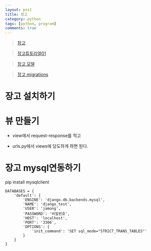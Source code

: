```yaml
---
layout: post
title: 장고
category: python
tags: [python, program]
comments: true
---
```


> [참고](https://docs.djangoproject.com/en/3.1/topics/install/#install-the-django-code)

> [장고튜토리얼01](https://docs.djangoproject.com/en/3.1/intro/tutorial01/)

> [장고 모델](https://myjamong.tistory.com/102)

> [장고 migrations](https://docs.djangoproject.com/en/1.10/topics/migrations/)

# 장고 설치하기


# 뷰 만들기

- view에서 request-response를 적고

- urls.py에서 views에 당도하게 하면 된다.

# 장고 mysql연동하기

pip install mysqlclient

```
DATABASES = {
    'default': {
        'ENGINE': 'django.db.backends.mysql',
        'NAME': 'django_test',
        'USER': 'jamong',
        'PASSWORD': '비밀번호',
        'HOST': 'localhost',
        'PORT': '3306',
        'OPTIONS': {
            'init_command': 'SET sql_mode="STRICT_TRANS_TABLES"'
        }
    }
}
```

